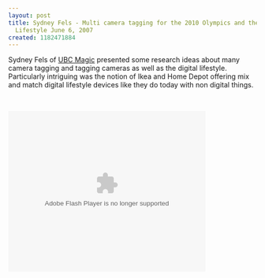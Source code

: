 ```yaml
---
layout: post
title: Sydney Fels - Multi camera tagging for the 2010 Olympics and the Ikea Digital
  Lifestyle June 6, 2007
created: 1182471884
---
```

<p>Sydney Fels of <a href="http://www.magic.ubc.ca/">UBC Magic</a> presented some research ideas about many camera tagging and tagging cameras as well as the digital lifestyle. Particularly intriguing was the notion of Ikea and Home Depot offering mix and match digital lifestyle devices like they do today with non digital things.</p><p>&nbsp;</p> 
<embed style="width:400px; height:326px;" id="VideoPlayback" type="application/x-shockwave-flash" src="http://video.google.com/googleplayer.swf?docId=1099898563066076344&hl=en-CA" flashvars=""> </embed> 
